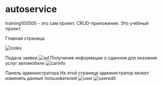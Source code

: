 # autoservice
training100500 - это сам проект, CRUD-приложение. Это учёбный проект.

Главная страница

![index](https://user-images.githubusercontent.com/99716428/154020394-a52174ce-55f7-4b9f-b69e-d8786df26ae5.PNG)

Подача заявки
![ad](https://user-images.githubusercontent.com/99716428/154020477-a2f6ef51-4421-4450-94aa-7de433ab99f7.PNG)
Получение информации о сданном для оказания услуг автомобиле
![carinfo](https://user-images.githubusercontent.com/99716428/154020508-5f69a522-b942-4d7c-9922-d70b8cbe0d72.PNG)

Панель администратора
На этой странице администратор может изменять данные пользователей
![user](https://user-images.githubusercontent.com/99716428/154020728-946c3117-75eb-40ec-89d8-692b66f2770b.PNG)
![useredit](https://user-images.githubusercontent.com/99716428/154020857-ff6d7886-101d-459a-8e44-b0f781292c87.PNG)
